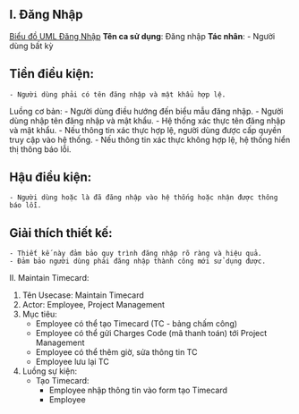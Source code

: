 I. Đăng Nhập
---
[Biểu đồ UML Đăng Nhập](https://www.planttext.com/api/plantuml/png/UhzxlqDnIM9HIMbk3bTYSab-aOAIN_gn3GztpyrKI3cyCozT8UdXhgKb2jaFTszMKaWiLWWjJYtYAafDBadCIyz9LL1oodoukxbK8VVXhjMb2aSc7ca6QidBUBXhRO6IGZMNWa9fSMfoOZ5GeHzOKA7ayAeyL7KAPOSNWFIl1Te255XP2h77sH1PTyJXXSaA9HaFTszC9i488sGZF40kpGCRqWqa3sy1UUxmmdo5d8UxfsT2THXprN9nWVoeeAjh1tO444FPHa2s4PHjh62b408neoGp3sWhc0aqUd41oBnsX5AGMIXgaHGvfEQbW48U0000__y30000)
**Tên ca sử dụng**: Đăng nhập
**Tác nhân**:
    - Người dùng bất kỳ
    
## Tiền điều kiện:
    - Người dùng phải có tên đăng nhập và mật khẩu hợp lệ.
    
Luồng cơ bản:
    - Người dùng điều hướng đến biểu mẫu đăng nhập.
    - Người dùng nhập tên đăng nhập và mật khẩu.
    - Hệ thống xác thực tên đăng nhập và mật khẩu.
    - Nếu thông tin xác thực hợp lệ, người dùng được cấp quyền truy cập vào hệ thống.
    - Nếu thông tin xác thực không hợp lệ, hệ thống hiển thị thông báo lỗi.
    
## Hậu điều kiện:
    - Người dùng hoặc là đã đăng nhập vào hệ thống hoặc nhận được thông báo lỗi.
    
## Giải thích thiết kế:
    - Thiết kế này đảm bảo quy trình đăng nhập rõ ràng và hiệu quả.
    - Đảm bảo người dùng phải đăng nhập thành công mới sử dụng được.
    
II. Maintain Timecard:
  1. Tên Usecase: Maintain Timecard
  2. Actor: Employee, Project Management
  3. Mục tiêu:
     - Employee có thể tạo Timecard (TC - bảng chấm công)
     - Employee có thể gửi Charges Code (mã thanh toán) tới Project Management
     - Employee có thể thêm giờ, sửa thông tin TC
     - Employee lưu lại TC
  4. Luồng sự kiện:
     - Tạo Timecard:
       + Employee nhập thông tin vào form tạo Timecard
       + Employee
